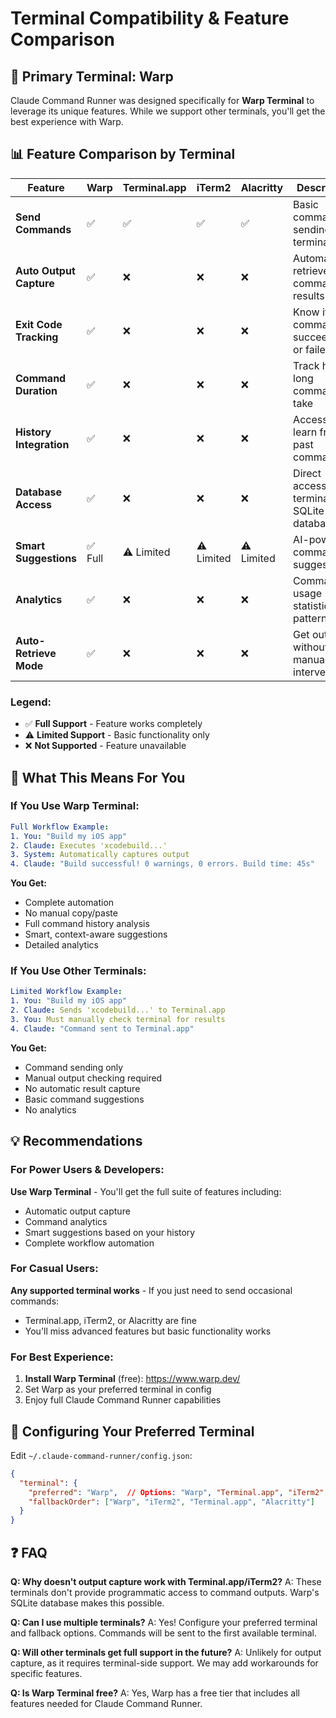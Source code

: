 # Terminal Compatibility & Feature Comparison

## 🎯 Primary Terminal: Warp

Claude Command Runner was designed specifically for **Warp Terminal** to leverage its unique features. While we support other terminals, you'll get the best experience with Warp.

## 📊 Feature Comparison by Terminal

| Feature | Warp | Terminal.app | iTerm2 | Alacritty | Description |
|---------|------|--------------|---------|-----------|-------------|
| **Send Commands** | ✅ | ✅ | ✅ | ✅ | Basic command sending to terminal |
| **Auto Output Capture** | ✅ | ❌ | ❌ | ❌ | Automatically retrieve command results |
| **Exit Code Tracking** | ✅ | ❌ | ❌ | ❌ | Know if commands succeeded or failed |
| **Command Duration** | ✅ | ❌ | ❌ | ❌ | Track how long commands take |
| **History Integration** | ✅ | ❌ | ❌ | ❌ | Access and learn from past commands |
| **Database Access** | ✅ | ❌ | ❌ | ❌ | Direct access to terminal's SQLite database |
| **Smart Suggestions** | ✅ Full | ⚠️ Limited | ⚠️ Limited | ⚠️ Limited | AI-powered command suggestions |
| **Analytics** | ✅ | ❌ | ❌ | ❌ | Command usage statistics and patterns |
| **Auto-Retrieve Mode** | ✅ | ❌ | ❌ | ❌ | Get output without manual intervention |

### Legend:
- ✅ **Full Support** - Feature works completely
- ⚠️ **Limited Support** - Basic functionality only
- ❌ **Not Supported** - Feature unavailable

## 🚀 What This Means For You

### If You Use **Warp Terminal**:
```yaml
Full Workflow Example:
1. You: "Build my iOS app"
2. Claude: Executes 'xcodebuild...'
3. System: Automatically captures output
4. Claude: "Build successful! 0 warnings, 0 errors. Build time: 45s"
```

**You Get:**
- Complete automation
- No manual copy/paste
- Full command history analysis
- Smart, context-aware suggestions
- Detailed analytics

### If You Use **Other Terminals**:
```yaml
Limited Workflow Example:
1. You: "Build my iOS app"
2. Claude: Sends 'xcodebuild...' to Terminal.app
3. You: Must manually check terminal for results
4. Claude: "Command sent to Terminal.app"
```

**You Get:**
- Command sending only
- Manual output checking required
- No automatic result capture
- Basic command suggestions
- No analytics

## 💡 Recommendations

### For Power Users & Developers:
**Use Warp Terminal** - You'll get the full suite of features including:
- Automatic output capture
- Command analytics
- Smart suggestions based on your history
- Complete workflow automation

### For Casual Users:
**Any supported terminal works** - If you just need to send occasional commands:
- Terminal.app, iTerm2, or Alacritty are fine
- You'll miss advanced features but basic functionality works

### For Best Experience:
1. **Install Warp Terminal** (free): https://www.warp.dev/
2. Set Warp as your preferred terminal in config
3. Enjoy full Claude Command Runner capabilities

## 🔧 Configuring Your Preferred Terminal

Edit `~/.claude-command-runner/config.json`:

```json
{
  "terminal": {
    "preferred": "Warp",  // Options: "Warp", "Terminal.app", "iTerm2", "Alacritty"
    "fallbackOrder": ["Warp", "iTerm2", "Terminal.app", "Alacritty"]
  }
}
```

## ❓ FAQ

**Q: Why doesn't output capture work with Terminal.app/iTerm2?**
A: These terminals don't provide programmatic access to command outputs. Warp's SQLite database makes this possible.

**Q: Can I use multiple terminals?**
A: Yes! Configure your preferred terminal and fallback options. Commands will be sent to the first available terminal.

**Q: Will other terminals get full support in the future?**
A: Unlikely for output capture, as it requires terminal-side support. We may add workarounds for specific features.

**Q: Is Warp Terminal free?**
A: Yes, Warp has a free tier that includes all features needed for Claude Command Runner.